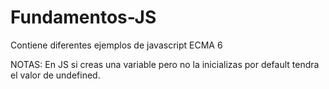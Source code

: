 # Fundamentos-JS
Contiene diferentes ejemplos de javascript ECMA 6

NOTAS:
En JS si creas una variable pero no la inicializas por default tendra el valor de undefined.

